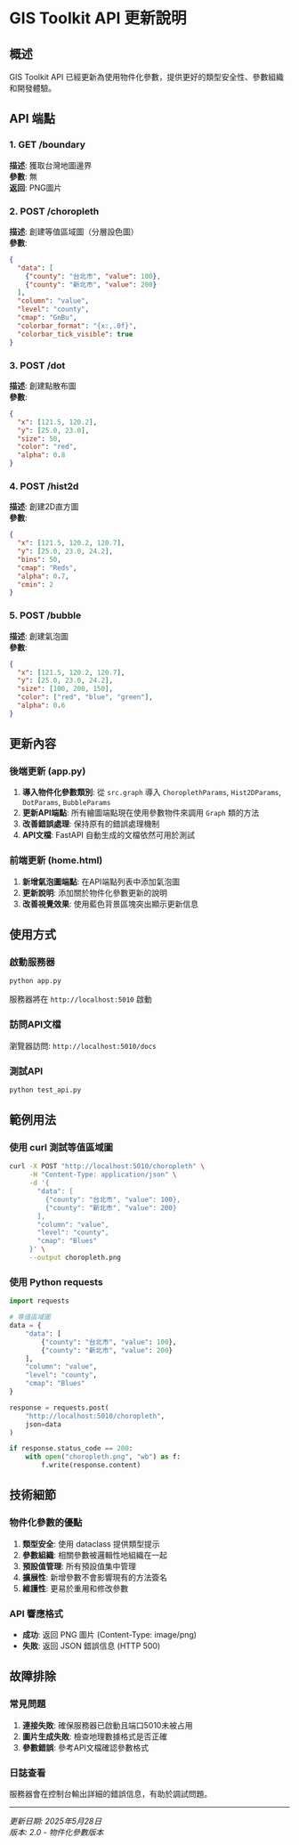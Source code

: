 # GIS Toolkit API 更新說明

## 概述

GIS Toolkit API 已經更新為使用物件化參數，提供更好的類型安全性、參數組織和開發體驗。

## API 端點

### 1. GET /boundary
**描述**: 獲取台灣地圖邊界  
**參數**: 無  
**返回**: PNG圖片

### 2. POST /choropleth
**描述**: 創建等值區域圖（分層設色圖）  
**參數**:
```json
{
  "data": [
    {"county": "台北市", "value": 100},
    {"county": "新北市", "value": 200}
  ],
  "column": "value",
  "level": "county",
  "cmap": "GnBu",
  "colorbar_format": "{x:,.0f}",
  "colorbar_tick_visible": true
}
```

### 3. POST /dot
**描述**: 創建點散布圖  
**參數**:
```json
{
  "x": [121.5, 120.2],
  "y": [25.0, 23.0],
  "size": 50,
  "color": "red",
  "alpha": 0.8
}
```

### 4. POST /hist2d
**描述**: 創建2D直方圖  
**參數**:
```json
{
  "x": [121.5, 120.2, 120.7],
  "y": [25.0, 23.0, 24.2],
  "bins": 50,
  "cmap": "Reds",
  "alpha": 0.7,
  "cmin": 2
}
```

### 5. POST /bubble
**描述**: 創建氣泡圖  
**參數**:
```json
{
  "x": [121.5, 120.2, 120.7],
  "y": [25.0, 23.0, 24.2],
  "size": [100, 200, 150],
  "color": ["red", "blue", "green"],
  "alpha": 0.6
}
```

## 更新內容

### 後端更新 (app.py)
1. **導入物件化參數類別**: 從 `src.graph` 導入 `ChoroplethParams`, `Hist2DParams`, `DotParams`, `BubbleParams`
2. **更新API端點**: 所有繪圖端點現在使用參數物件來調用 `Graph` 類的方法
3. **改善錯誤處理**: 保持原有的錯誤處理機制
4. **API文檔**: FastAPI 自動生成的文檔依然可用於測試

### 前端更新 (home.html)
1. **新增氣泡圖端點**: 在API端點列表中添加氣泡圖
2. **更新說明**: 添加關於物件化參數更新的說明
3. **改善視覺效果**: 使用藍色背景區塊突出顯示更新信息

## 使用方式

### 啟動服務器
```bash
python app.py
```
服務器將在 `http://localhost:5010` 啟動

### 訪問API文檔
瀏覽器訪問: `http://localhost:5010/docs`

### 測試API
```bash
python test_api.py
```

## 範例用法

### 使用 curl 測試等值區域圖
```bash
curl -X POST "http://localhost:5010/choropleth" \
     -H "Content-Type: application/json" \
     -d '{
       "data": [
         {"county": "台北市", "value": 100},
         {"county": "新北市", "value": 200}
       ],
       "column": "value",
       "level": "county",
       "cmap": "Blues"
     }' \
     --output choropleth.png
```

### 使用 Python requests
```python
import requests

# 等值區域圖
data = {
    "data": [
        {"county": "台北市", "value": 100},
        {"county": "新北市", "value": 200}
    ],
    "column": "value",
    "level": "county",
    "cmap": "Blues"
}

response = requests.post(
    "http://localhost:5010/choropleth",
    json=data
)

if response.status_code == 200:
    with open("choropleth.png", "wb") as f:
        f.write(response.content)
```

## 技術細節

### 物件化參數的優點
1. **類型安全**: 使用 dataclass 提供類型提示
2. **參數組織**: 相關參數被邏輯性地組織在一起
3. **預設值管理**: 所有預設值集中管理
4. **擴展性**: 新增參數不會影響現有的方法簽名
5. **維護性**: 更易於重用和修改參數

### API 響應格式
- **成功**: 返回 PNG 圖片 (Content-Type: image/png)
- **失敗**: 返回 JSON 錯誤信息 (HTTP 500)

## 故障排除

### 常見問題
1. **連接失敗**: 確保服務器已啟動且端口5010未被占用
2. **圖片生成失敗**: 檢查地理數據格式是否正確
3. **參數錯誤**: 參考API文檔確認參數格式

### 日誌查看
服務器會在控制台輸出詳細的錯誤信息，有助於調試問題。

---

*更新日期: 2025年5月28日*  
*版本: 2.0 - 物件化參數版本*
